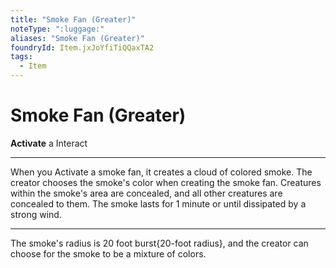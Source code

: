 ```yaml
---
title: "Smoke Fan (Greater)"
noteType: ":luggage:"
aliases: "Smoke Fan (Greater)"
foundryId: Item.jxJoYfiTiQQaxTA2
tags:
  - Item
---
```


# Smoke Fan (Greater)

**Activate** a Interact

* * *

When you Activate a smoke fan, it creates a cloud of colored smoke. The creator chooses the smoke's color when creating the smoke fan. Creatures within the smoke's area are concealed, and all other creatures are concealed to them. The smoke lasts for 1 minute or until dissipated by a strong wind.

* * *

The smoke's radius is 20 foot burst{20-foot radius}, and the creator can choose for the smoke to be a mixture of colors.
